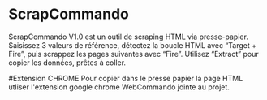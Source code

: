 # ScrapCommando
ScrapCommando V1.0 est un outil de scraping HTML via presse-papier. Saisissez 3 valeurs de référence, détectez la boucle HTML avec “Target + Fire”, puis scrappez les pages suivantes avec “Fire”. Utilisez “Extract” pour copier les données, prêtes à coller.

#Extension CHROME
Pour copier dans le presse papier la page HTML utliser l'extension google chrome WebCommando jointe au projet.
